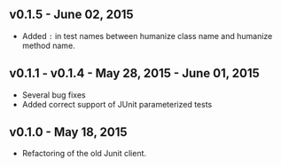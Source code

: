 ## v0.1.5 - June 02, 2015

* Added `:` in test names between humanize class name and humanize method name.

## v0.1.1 - v0.1.4 - May 28, 2015 - June 01, 2015

* Several bug fixes
* Added correct support of JUnit parameterized tests

## v0.1.0 - May 18, 2015

* Refactoring of the old Junit client.
